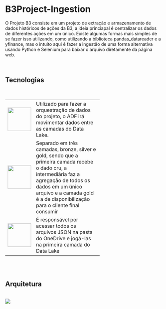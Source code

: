 # B3Project-Ingestion
<html>

<div class="introduction">
<p>
O Projeto B3 consiste em um projeto de extração e armazenamento de dados históricos de ações da B3, a ideia princiapal é centralizar os dados de diferentes ações em um único. Existe algumas formas mais simples de se fazer isso utilizando, como utilizando a biblioteca pandas_datareader e a yfinance, mas o intuito aqui é fazer a ingestão de uma forma alternativa usando Python e Selenium para baixar o arquivo diretamente da página web.
</p>
</div>

<br>
<div class="tech">
<h2>Tecnologias</h2><br>


<table>
<tr>
    <td width="30%">
        <img src="https://github.com/povoaaires/B3Project/blob/main/assets/ADF.png" style="width=125; height:75px;">
    </td>
    <td style="width:100">Utilizado para fazer a orquestração de dados do projeto, o ADF irá movimentar dados entre as camadas do Data Lake.
    </td>


</tr>

<tr>
<td width="30%">
        <img src="https://github.com/povoaaires/B3Project/blob/main/assets/ADLS.png"style="width=125; height:75px;">
    </td>
    <td style="width:100">Separado em três camadas, bronze, silver e gold, sendo que a primeira camada recebe o dado cru, a intermediária faz a agregação de todos os dados em um único arquivo e a camada gold é a de disponibilização para o cliente final consumir
    </td>


</tr>

<tr>
<td width="30%">
        <img src="https://github.com/povoaaires/B3Project/blob/main/assets/logicapp.png"style="width=125; height:75px;">
    </td>
    <td style="width:100">É responsável por acessar todos os arquivos JSON na pasta do OneDrive e jogá-las na primeira camada do Data Lake
    </td>


</tr>

</table>

</div>

<br><br>
<div class="flow">
<h2>Arquitetura</h2><br>

<img src="https://github.com/povoaaires/B3Project/blob/main/assets/B3Project-Architecture-v1.png">

</div>

</html>